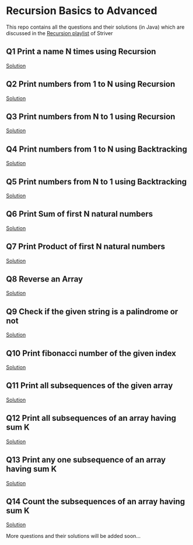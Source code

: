 # Recursion Basics to Advanced 
This repo contains all the questions and their solutions (in Java) which are discussed in the [Recursion playlist](https://youtube.com/playlist?list=PLgUwDviBIf0rGlzIn_7rsaR2FQ5e6ZOL9) of Striver

## Q1 Print a name N times using Recursion
[Solution](https://github.com/Aniruddha-Inge/Recursion-Basics-to-Advanced-Series-By-Striver/blob/main/codes/src/com/aniruddha/Q1/PrintANameNTimes.java)

## Q2 Print numbers from 1 to N using Recursion
[Solution](https://github.com/Aniruddha-Inge/Recursion-Basics-to-Advanced-Series-By-Striver/blob/main/codes/src/com/aniruddha/Q2/PrintNumbersfrom1toN.java)

## Q3 Print numbers from N to 1 using Recursion
[Solution](https://github.com/Aniruddha-Inge/Recursion-Basics-to-Advanced-Series-By-Striver/blob/main/codes/src/com/aniruddha/Q3/PrintNumbersfromNto1.java)

## Q4 Print numbers from 1 to N using Backtracking
[Solution](https://github.com/Aniruddha-Inge/Recursion-Basics-to-Advanced-Series-By-Striver/blob/main/codes/src/com/aniruddha/Q4/Print1toNusingBacktracking.java)

## Q5 Print numbers from N to 1 using Backtracking
[Solution](https://github.com/Aniruddha-Inge/Recursion-Basics-to-Advanced-Series-By-Striver/blob/main/codes/src/com/aniruddha/Q5/PrintNto1usingBacktracking.java)

## Q6 Print Sum of first N natural numbers
[Solution](https://github.com/Aniruddha-Inge/Recursion-Basics-to-Advanced-Series-By-Striver/blob/main/codes/src/com/aniruddha/Q6/PrintSumofFirstNnaturalNumbers.java)

## Q7 Print Product of first N natural numbers
[Solution](https://github.com/Aniruddha-Inge/Recursion-Basics-to-Advanced-Series-By-Striver/blob/main/codes/src/com/aniruddha/Q7/PrintProductofFirstNnaturalNumbers.java)

## Q8 Reverse an Array
[Solution](https://github.com/Aniruddha-Inge/Recursion-Basics-to-Advanced-Series-By-Striver/blob/main/codes/src/com/aniruddha/Q8/ReverseAnArray.java)

## Q9 Check if the given string is a palindrome or not
[Solution](https://github.com/Aniruddha-Inge/Recursion-Basics-to-Advanced-Series-By-Striver/blob/main/codes/src/com/aniruddha/Q9/CheckIfTheGivenStringIsAPalindromeOrNot.java)

## Q10 Print fibonacci number of the given index
[Solution](https://github.com/Aniruddha-Inge/Recursion-Basics-to-Advanced-Series-By-Striver/blob/main/codes/src/com/aniruddha/Q10/PrintFibonacciNumberOfTheGivenIndex.java)

## Q11 Print all subsequences of the given array
[Solution](https://github.com/Aniruddha-Inge/Recursion-Basics-to-Advanced-Series-By-Striver/blob/main/codes/src/com/aniruddha/Q11/PrintAllSubsequencesOfTheGivenArray.java)


## Q12 Print all subsequences of an array having sum K
[Solution](https://github.com/Aniruddha-Inge/Recursion-Basics-to-Advanced-Series-By-Striver/blob/main/codes/src/com/aniruddha/Q12/PrintAllSubequencesHavingSumK.java)

## Q13 Print any one subsequence of an array having sum K
[Solution](https://github.com/Aniruddha-Inge/Recursion-Basics-to-Advanced-Series-By-Striver/blob/main/codes/src/com/aniruddha/Q13/PrintTheOnlySubsequenceHavingSumK.java)

## Q14 Count the subsequences of an array having sum K
[Solution](https://github.com/Aniruddha-Inge/Recursion-Basics-to-Advanced-Series-By-Striver/blob/main/codes/src/com/aniruddha/Q14/CountTheSubsequencesHavingSumK.java)

More questions and their solutions will be added soon...
